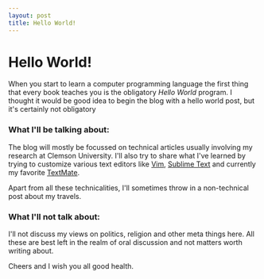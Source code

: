 ```yaml
---
layout: post
title: Hello World!
---
```


# Hello World!

When you start to learn a computer programming language the first thing that every book teaches you is the obligatory *Hello World* program. I thought it would be good idea to begin the blog with a hello world post, but it's certainly not obligatory

### What I'll be talking about:

The blog will mostly be focussed on technical articles usually involving my research at Clemson University. I'll also try to share what I've learned by trying to customize various text editors like [Vim](http://vim.org), [Sublime Text](https://sublimetext.com) and currently my favorite [TextMate](https://macromates.com). 

Apart from all these technicalities, I'll sometimes throw in a non-technical post about my travels.


### What I'll not talk about:

I'll not discuss my views on politics, religion and other meta things here. All these are best left in the realm of oral discussion and not matters worth writing about. 


Cheers and I wish you all good health. 